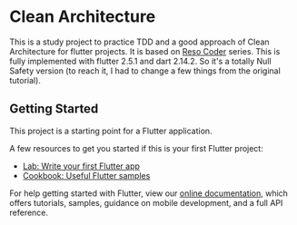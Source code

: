 # Clean Architecture

This is a study project to practice TDD and a good approach of Clean Architecture for flutter projects.
It is based on [Reso Coder](https://resocoder.com/category/tutorials/flutter/tdd-clean-architecture/) series. This is fully implemented with flutter 2.5.1 and dart 2.14.2. So it's a totally Null Safety version (to reach it, I had to change a few things from the original tutorial).

## Getting Started

This project is a starting point for a Flutter application.

A few resources to get you started if this is your first Flutter project:

- [Lab: Write your first Flutter app](https://flutter.dev/docs/get-started/codelab)
- [Cookbook: Useful Flutter samples](https://flutter.dev/docs/cookbook)

For help getting started with Flutter, view our
[online documentation](https://flutter.dev/docs), which offers tutorials,
samples, guidance on mobile development, and a full API reference.
